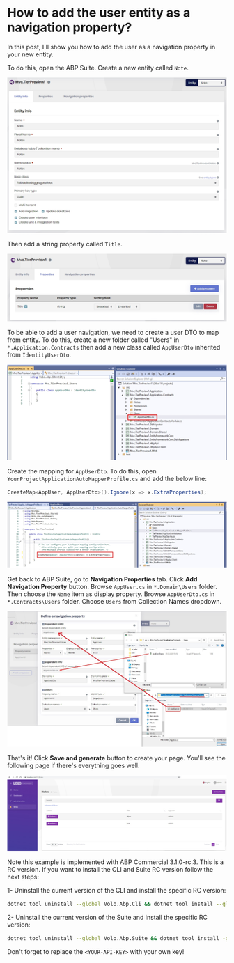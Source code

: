 # How to add the user entity as a navigation property?

In this post, I'll show you how to add the user as a navigation property in your new entity.

To do this, open the ABP Suite. Create a new entity called `Note`.

![create-note-entity](create-note-entity.jpg)

Then add a string property called `Title`.

![add-simple-property](add-simple-property.jpg)

To be able to add a user navigation, we need to create a user DTO to map from entity. To do this, create a new folder called "Users" in `*.Application.Contracts`  then add a new class called  `AppUserDto` inherited from `IdentityUserDto`.

![create-appuserdto](create-appuserdto.jpg)

Create the mapping for `AppUserDto`.  To do this, open `YourProjectApplicationAutoMapperProfile.cs` and add the below line:

```csharp
CreateMap<AppUser, AppUserDto>().Ignore(x => x.ExtraProperties);
```

![create-mapping](create-mapping.jpg)

Get back to ABP Suite, go to **Navigation Properties** tab. Click **Add Navigation Property** button. Browse  `AppUser.cs` in `*.Domain\Users` folder. Then choose the `Name` item as display property. Browse `AppUserDto.cs` in `*.Contracts\Users` folder. Choose `Users` from Collection Names dropdown.

![add-user-navigation](add-user-navigation.jpg)

That's it! Click **Save and generate** button to create your page. You'll see the following page if there's everything goes well. 

![final-page](final-page.jpg)



Note this example is implemented with ABP Commercial 3.1.0-rc.3. This is a RC version. If you want to install the CLI and Suite RC version follow the next steps:

1- Uninstall the current version of the CLI and install the specific RC version:

```bash
dotnet tool uninstall --global Volo.Abp.Cli && dotnet tool install --global Volo.Abp.Cli --version 3.1.0-rc.3
```

2- Uninstall the current version of the Suite and install the specific RC version:

```bash
dotnet tool uninstall --global Volo.Abp.Suite && dotnet tool install -g Volo.Abp.Suite --version 3.1.0-rc.3 --add-source https://nuget.abp.io/<YOUR-API-KEY>/v3/index.json
```

Don't forget to replace the `<YOUR-API-KEY>` with your own key!